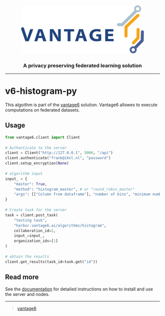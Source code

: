 <h1 align="center">
  <br>
  <a href="https://vantage6.ai"><img src="https://github.com/IKNL/guidelines/blob/master/resources/logos/vantage6.png?raw=true" alt="vantage6" width="400"></a>
</h1>

<h3 align=center> A privacy preserving federated learning solution</h3>

--------------------

# v6-histogram-py
This algoithm is part of the [vantage6](https://vantage6.ai) solution. Vantage6 allowes to execute computations on federated datasets.

## Usage

```python
from vantage6.client import Client

# Authenticate to the server
client = Client("http://127.0.0.1", 5000, "/api")
client.authenticate("frank@iknl.nl", "password")
client.setup_encryption(None)

# algorithm input
input_ = {
    "master": True,
    "method": "histogram_master", # or "round_robin_master"
    "args": [["Column from dataframe"], "number of bins", "minimum number of patients per bar"]
}

# Create task for the server
task = client.post_task(
    "testing task",
    "harbor.vantage6.ai/algorithms/histogram",
    collaboration_id=2,
    input_=input_,
    organization_ids=[1]
)

# obtain the results
client.get_results(task_id=task.get("id"))
```

## Read more
See the [documentation](https://docs.vantage6.ai/) for detailed instructions on how to install and use the server and nodes.

------------------------------------
> [vantage6](https://vantage6.ai)